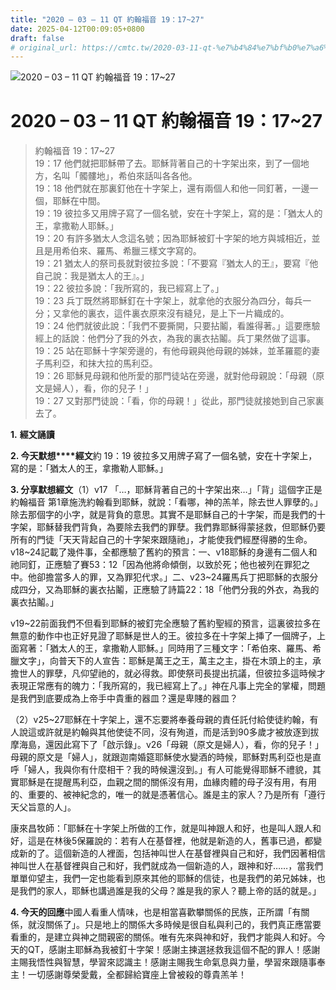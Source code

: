 ```yaml
---
title: "2020 – 03 – 11 QT 約翰福音 19：17~27"
date: 2025-04-12T00:09:05+0800
draft: false
# original_url: https://cmtc.tw/2020-03-11-qt-%e7%b4%84%e7%bf%b0%e7%a6%8f%e9%9f%b3-19%ef%bc%9a1727
---
```


![2020 – 03 – 11 QT 約翰福音 19：17~27](/images/qt.jpg   "2020 – 03 – 11 QT 約翰福音 19：17~27")

# 2020 – 03 – 11 QT 約翰福音 19：17~27

> 約翰福音 19：17~27  
> 19：17 他們就把耶穌帶了去。耶穌背著自己的十字架出來，到了一個地方，名叫「髑髏地」，希伯來話叫各各他。  
> 19：18 他們就在那裏釘他在十字架上，還有兩個人和他一同釘著，一邊一個，耶穌在中間。  
> 19：19 彼拉多又用牌子寫了一個名號，安在十字架上，寫的是：「猶太人的王，拿撒勒人耶穌。」  
> 19：20 有許多猶太人念這名號；因為耶穌被釘十字架的地方與城相近，並且是用希伯來、羅馬、希臘三樣文字寫的。  
> 19：21 猶太人的祭司長就對彼拉多說：「不要寫『猶太人的王』，要寫『他自己說：我是猶太人的王』。」  
> 19：22 彼拉多說：「我所寫的，我已經寫上了。」  
> 19：23 兵丁既然將耶穌釘在十字架上，就拿他的衣服分為四分，每兵一分；又拿他的裏衣，這件裏衣原來沒有縫兒，是上下一片織成的。  
> 19：24 他們就彼此說：「我們不要撕開，只要拈鬮，看誰得著。」這要應驗經上的話說：他們分了我的外衣，為我的裏衣拈鬮。兵丁果然做了這事。  
> 19：25 站在耶穌十字架旁邊的，有他母親與他母親的姊妹，並革羅罷的妻子馬利亞，和抹大拉的馬利亞。  
> 19：26 耶穌見母親和他所愛的那門徒站在旁邊，就對他母親說：「母親（原文是婦人），看，你的兒子！」  
> 19：27 又對那門徒說：「看，你的母親！」從此，那門徒就接她到自己家裏去了。

**1.** **經文誦讀**

**2. 今天默想****經文**約 19：19 彼拉多又用牌子寫了一個名號，安在十字架上，寫的是：「猶太人的王，拿撒勒人耶穌。」

**3. 分享默想經文**（1）v17 「…，耶穌背著自己的十字架出來…」「背」這個字正是約翰福音 第1章施洗約翰看到耶穌，就說：「看哪，神的羔羊，除去世人罪孽的。」除去那個字的小字，就是背負的意思。其實不是耶穌自己的十字架，而是我們的十字架，耶穌替我們背負，為要除去我們的罪孽。我們靠耶穌得蒙拯救，但耶穌仍要所有的門徒「天天背起自己的十字架來跟隨祂」，才能使我們經歷得勝的生命。v18~24記載了幾件事，全都應驗了舊約的預言：一、v18耶穌的身邊有二個人和祂同釘，正應驗了賽53：12「因為他將命傾倒，以致於死；他也被列在罪犯之中。他卻擔當多人的罪，又為罪犯代求。」二、v23~24羅馬兵丁把耶穌的衣服分成四分，又為耶穌的裏衣拈鬮，正應驗了詩篇22：18「他們分我的外衣，為我的裏衣拈鬮。」

v19~22前面我們不但看到耶穌的被釘完全應驗了舊約聖經的預言，這裏彼拉多在無意的動作中也正好見證了耶穌是世人的王。彼拉多在十字架上挿了一個牌子，上面寫著：「猶太人的王，拿撒勒人耶穌。」同時用了三種文字：「希伯來、羅馬、希臘文字」，向普天下的人宣告：耶穌是萬王之王，萬主之主，掛在木頭上的主，承擔世人的罪孽，凡仰望祂的，就必得救。即使祭司長提出抗議，但彼拉多這時候才表現正常應有的魄力：「我所寫的，我已經寫上了。」神在凡事上完全的掌權，問題是我們到底要成為上帝手中貴重的器皿？還是卑賤的器皿？

（2）v25~27耶穌在十字架上，還不忘要將奉養母親的責任託付給使徒約翰，有人說這或許就是約翰與其他使徒不同，沒有殉道，而是活到90多歲才被放逐到拔摩海島，還因此寫下了「啟示錄」。v26「母親（原文是婦人），看，你的兒子！」母親的原文是「婦人」，就跟迦南婚筵耶穌使水變酒的時候，耶穌對馬利亞也是直呼「婦人，我與你有什麼相干？我的時候還沒到。」有人可能覺得耶穌不禮貌，其實耶穌是在提醒馬利亞，血親之間的關係沒有用，血緣肉體的母子沒有用，有用的、重要的、被神紀念的，唯一的就是憑著信心。誰是主的家人？乃是所有「遵行天父旨意的人」。

康來昌牧師：「耶穌在十字架上所做的工作，就是叫神跟人和好，也是叫人跟人和好，這是在林後5保羅說的：若有人在基督裡，他就是新造的人，舊事已過，都變成新的了。這個新造的人裡面，包括神叫世人在基督裡與自己和好，我們因著相信神叫世人在基督裡與自己和好，我們就成為一個新造的人，跟神和好……，當我們單單仰望主，我們一定也能看到原來其他的耶穌的信徒，也是我們的弟兄姊妹，也是我們的家人，耶穌也講過誰是我的父母？誰是我的家人？聽上帝的話的就是。」

**4. 今天的回應**中國人看重人情味，也是相當喜歡攀關係的民族，正所謂「有關係，就沒關係了」。只是地上的關係大多時候是很自私與利己的，我們真正應當要看重的，是建立與神之間親密的關係。唯有先來與神和好，我們才能與人和好。今天的QT，感謝主耶穌為我被釘十字架！感謝主揀選拯救我這個不配的罪人！感謝主賜我悟性與智慧，學習來認識主！感謝主賜我生命氣息與力量，學習來跟隨事奉主！一切感謝尊榮愛戴，全都歸給寶座上曾被殺的尊貴羔羊！